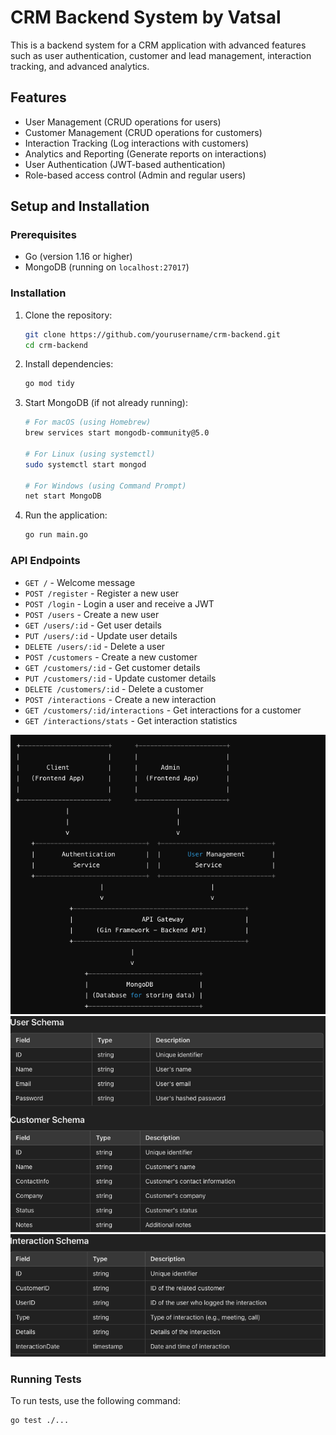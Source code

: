 # CRM Backend System by Vatsal

This is a backend system for a CRM application with advanced features such as user authentication, customer and lead management, interaction tracking, and advanced analytics.

## Features

- User Management (CRUD operations for users)
- Customer Management (CRUD operations for customers)
- Interaction Tracking (Log interactions with customers)
- Analytics and Reporting (Generate reports on interactions)
- User Authentication (JWT-based authentication)
- Role-based access control (Admin and regular users)

## Setup and Installation

### Prerequisites

- Go (version 1.16 or higher)
- MongoDB (running on `localhost:27017`)

### Installation

1. Clone the repository:

    ```bash
    git clone https://github.com/yourusername/crm-backend.git
    cd crm-backend
    ```

2. Install dependencies:

    ```bash
    go mod tidy
    ```

3. Start MongoDB (if not already running):

    ```bash
    # For macOS (using Homebrew)
    brew services start mongodb-community@5.0

    # For Linux (using systemctl)
    sudo systemctl start mongod

    # For Windows (using Command Prompt)
    net start MongoDB
    ```

4. Run the application:

    ```bash
    go run main.go
    ```

### API Endpoints

- `GET /` - Welcome message
- `POST /register` - Register a new user
- `POST /login` - Login a user and receive a JWT
- `POST /users` - Create a new user
- `GET /users/:id` - Get user details
- `PUT /users/:id` - Update user details
- `DELETE /users/:id` - Delete a user
- `POST /customers` - Create a new customer
- `GET /customers/:id` - Get customer details
- `PUT /customers/:id` - Update customer details
- `DELETE /customers/:id` - Delete a customer
- `POST /interactions` - Create a new interaction
- `GET /customers/:id/interactions` - Get interactions for a customer
- `GET /interactions/stats` - Get interaction statistics

![System Diagram](pictures/1.png)
![Database Schema Design](pictures/2.png)
![](pictures/3.png)




### Running Tests

To run tests, use the following command:

```bash
go test ./...

